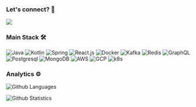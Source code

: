 ### Let's connect? 🤝

<p align="left">
<a href="https://linkedin.com/in/milenaps"><img src="https://img.shields.io/badge/-LinkedIn-0077B5?style=flat&logo=Linkedin&logoColor=white"/></a>
</p>

### Main Stack 🛠

![Java](https://img.shields.io/badge/-Java-05122A?style=flat&color=darkgreen)&nbsp;![Kotlin](https://img.shields.io/badge/-Kotlin-05122A?style=flat&color=blue)&nbsp;![Spring](https://img.shields.io/badge/-Spring-05122A?style=flat&color=orange)&nbsp;![React.js](https://img.shields.io/badge/-React.js-05122A?style=flat&color=yellow)&nbsp;![Docker](https://img.shields.io/badge/-Docker-05122A?style=flat&color=gray)&nbsp;![Kafka](https://img.shields.io/badge/-Kafka-05122A?style=flat&color=purple)&nbsp;![Redis](https://img.shields.io/badge/-Redis-05122A?style=flat&color=lightyellow)&nbsp;![GraphQL](https://img.shields.io/badge/-GraphQL-05122A?style=flat&color=lightgreen)&nbsp;![Postgresql](https://img.shields.io/badge/-Postgresql-05122A?style=flat&color=brown)&nbsp;![MongoDB](https://img.shields.io/badge/-MongoDB-05122A?style=flat&color=pink)&nbsp;![AWS](https://img.shields.io/badge/-AWS-05122A?style=flat&color=steelblue)&nbsp;![GCP](https://img.shields.io/badge/-GCP-05122A?style=flat&color=lavender)&nbsp;![k8s](https://img.shields.io/badge/-k8s-05122A?style=flat&color=darkolivegreen)

### Analytics ⚙️

![Github Languages](https://github-readme-stats.vercel.app/api/top-langs/?username=milenaps&layout=compact&count_private=true&theme=gotham)

![Github Statistics](https://github-readme-stats.vercel.app/api/?username=milenaps&count_private=true&show_icons=true&theme=gotham&hide=issues,contribs)
